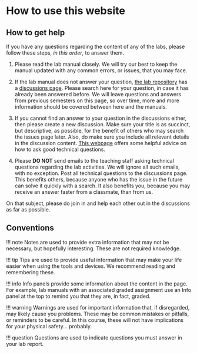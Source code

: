 # How to use this website

## How to get help

If you have any questions regarding the content of any of the labs, please follow these steps, *in this order*, to answer them.  

1. Please read the lab manual closely. We will try our best to keep the manual updated with any common errors, or issues, that you may face. 

2. If the lab manual does not answer your question, [the lab repository](https://github.com/nus-cs2100de/labs) has a [discussions page](https://github.com/NUS-CS2100DE/labs/discussions). Please search here for your question, in case it has already been answered before. We will leave questions and answers from previous semesters on this page, so over time, more and more information should be covered between here and the manuals. 

3. If you cannot find an answer to your question in the discussions either, then please create a new discussion. Make sure your title is as succinct, but descriptive, as possible, for the benefit of others who may search the issues page later. Also, do make sure you include all relevant details in the discussion content. [This webpage](https://www.freecodecamp.org/news/how-to-ask-good-technical-questions/) offers some helpful advice on how to ask good technical questions. 

4. Please **DO NOT** send emails to the teaching staff asking technical questions regarding the lab activities. We will ignore all such emails, with no exception. Post all technical questions to the discussions page. This benefits others, because anyone who has the issue in the future can solve it quickly with a search. It also benefits you, because you may receive an answer faster from a classmate, than from us. 

On that subject, please do join in and help each other out in the discussions as far as possible. 

## Conventions

!!! note
	Notes are used to provide extra information that may not be necessary, but hopefully interesting. These are not required knowledge. 

!!! tip
	Tips are used to provide useful information that may make your life easier when using the tools and devices. We recommend reading and remembering these. 

!!! info 
	Info panels provide some information about the content in the page. For example, lab manuals with an associated graded assignment use an Info panel at the top to remind you that they are, in fact, graded. 

!!! warning
	Warnings are used for important information that, if disregarded, may likely cause you problems. These may be common mistakes or pitfalls, or reminders to be careful. In this course, these will not have implications for your physical safety... probably. 

!!! question 
	Questions are used to indicate questions you must answer in your lab report. 